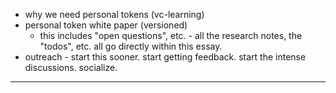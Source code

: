 - why we need personal tokens (vc-learning)
- personal token white paper (versioned)
	- this includes "open questions", etc. - all the research notes, the "todos", etc. all go directly within this essay.
- outreach - start this sooner. start getting feedback. start the intense discussions. socialize.

---

